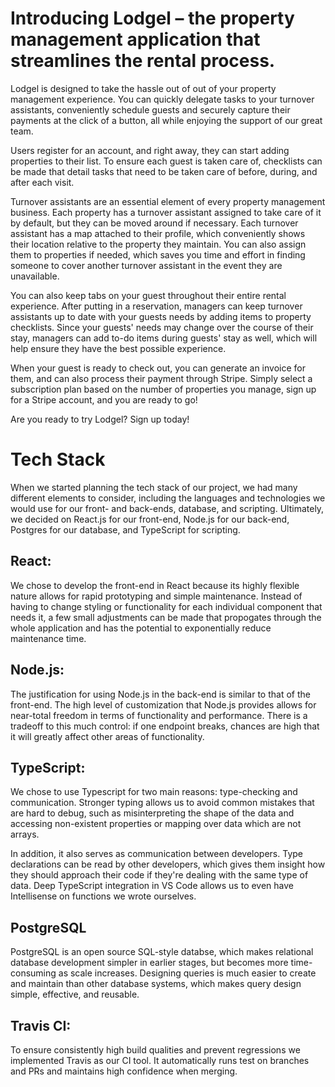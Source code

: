 # Introducing Lodgel – the property management application that streamlines the rental process.
Lodgel is designed to take the hassle out of out of your property management experience.
You can quickly delegate tasks to your turnover assistants, conveniently schedule guests and securely capture 
their payments at the click of a button, all while enjoying the support of our great team.

Users register for an account, and right away, they can start adding properties to their list.
To ensure each guest is taken care of, checklists can be made that detail tasks that need to be taken care of
before, during, and after each visit. 

Turnover assistants are an essential element of every property management business. Each property has 
a turnover assistant assigned to take care of it by default, but they can be moved around if necessary. 
Each turnover assistant has a map attached to their profile, which conveniently shows their location relative to 
the property they maintain. You can also assign them to properties if needed, which saves you time 
and effort in finding someone to cover another turnover assistant in the event they are unavailable.

You can also keep tabs on your guest throughout their entire rental experience. After putting in a reservation,
managers can keep turnover assistants up to date with your guests needs by adding items to property checklists. Since your 
guests' needs may change over the course of their stay, managers can add to-do items during guests' stay as well,
which will help ensure they have the best possible experience. 

When your guest is ready to check out, you can generate an invoice for them, and can also process their payment through
Stripe. Simply select a subscription plan based on the number of properties you manage, sign up for a Stripe account, and 
you are ready to go!

Are you ready to try Lodgel? Sign up today!

# Tech Stack
When we started planning the tech stack of our project, we had many different elements to consider, including the languages and technologies we would use for our front- and back-ends, database, and scripting. Ultimately, we decided on React.js for our front-end, Node.js for our back-end, Postgres for our database, and TypeScript for scripting.
## React: 
We chose to develop the front-end in React because its highly flexible nature allows for rapid prototyping and simple maintenance. Instead of having to change styling or functionality for each individual component that needs it, a few small adjustments can be made that propogates through the whole application and has the potential to exponentially reduce maintenance time.

## Node.js: 
The justification for using Node.js in the back-end is similar to that of the front-end. The high level of customization that Node.js provides allows for near-total freedom in terms of functionality and performance. There is a tradeoff to this much control: if one endpoint breaks, chances are high that it will greatly affect other areas of functionality. 

## TypeScript: 
We chose to use Typescript for two main reasons: type-checking and communication. Stronger typing allows us to avoid common mistakes that are hard to debug, such as misinterpreting the shape of the data and accessing non-existent properties or mapping over data which are not arrays.

In addition, it also serves as communication between developers. Type declarations can be read by other developers, which gives them insight how they should approach their code if they're dealing with the same type of data. Deep TypeScript integration in VS Code allows us to even have Intellisense on functions we wrote ourselves.

## PostgreSQL
PostgreSQL is an open source SQL-style databse, which makes relational database development simpler in earlier stages, but becomes more time-consuming as scale increases. Designing queries is much easier to create and maintain than other database systems, which makes query design simple, effective, and reusable.

## Travis CI:
To ensure consistently high build qualities and prevent regressions we implemented Travis as our CI tool.
It automatically runs test on branches and PRs and maintains high confidence when merging.